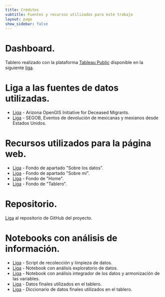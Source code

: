 ```yaml
---
title: Créditos
subtitle: Fuentes y recursos utilizados para este trabajo
layout: page
show_sidebar: false
---
```


# Dashboard.

Tablero realizado con la plataforma [Tableau Public](https://public.tableau.com/app/discover) disponible en la siguiente [liga](https://public.tableau.com/app/profile/maleniski/viz/InmigranteslocalizadosenfronteraSonora-Arizona2016-2021/Overview).

# Liga a las fuentes de datos utilizadas.

* [Liga](https://humaneborders.info/) - Arizona OpenGIS Initiative for Deceased Migrants.
* [Liga](http://portales.segob.gob.mx/es/PoliticaMigratoria/EvDevMexEUU) - SEGOB, Eventos de devolución de mexicanas y mexianos desde Estados Unidos.

# Recursos utilizados para la página web.

* [Liga](https://cronkitenews.azpbs.org/2021/07/13/migrant-deaths-in-the-desert-at-record-levels-as-heat-wave-pounds-west/) - Fondo de apartado "Sobre los datos".
* [Liga](http://www.mathycathy.com/blog/2012/07/a-midsummer-nights-reality-check/) - Fondo de apartado "Sobre mi".
* [Liga](https://www.afsc.org/xs/mexico?es) - Fondo de "Home".
* [Liga](https://heraldodemexico.com.mx/nacional/2021/10/4/detienen-160-migrantes-en-sonora-arizona-130-son-menores-que-viajaban-solos-341315.html) - Fondo de "Tablero".

# Repositorio.

[Liga](https://github.com/Maleniski/ing-caracteristicas-migrantes-sonora-arizona) al repositorio de GitHub del proyecto.

# Notebooks con análisis de información.

* [Liga](https://github.com/Maleniski/ing-caracteristicas-migrantes-sonora-arizona/blob/main/script_limpieza_memm.py) - Script de recolección y limpieza de datos.
* [Liga](https://colab.research.google.com/drive/1Fsi7c6mfygu9j_oj2BnoG1lCVmaGWYY8?usp=sharing) - Notebook con análisis exploratorio de datos.
* [Liga](https://colab.research.google.com/drive/1F4Tm9_K_bTLebk-QxemxPJVVjkkHA7Up?usp=sharing) - Notebook con análisis integrador de los datos y armonización de las variables.
* [Liga](https://github.com/Maleniski/ing-caracteristicas-migrantes-sonora-arizona/blob/main/migrantsdata.parquet.gzip) - Datos finales utilizados en el tablero.
* [Liga](https://github.com/Maleniski/ing-caracteristicas-migrantes-sonora-arizona/blob/main/Diccionario.xlsx) - Diccionario de datos finales utilizados en el tablero.
